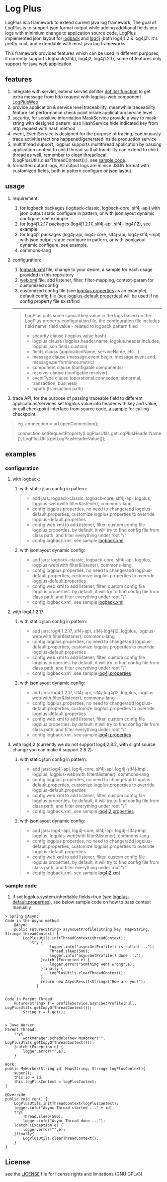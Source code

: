# Log Plus

LogPlus is a framework to extend current java log framework, The goal of LogPlus is to support json format output while adding additional fields into logs with minimium change to application source code, LogPlus implemented json layout for [logback](https://logback.qos.ch/) and [log4j](https://logging.apache.org/log4j/) (both log4j1.2 & log4j2). It's pretty cool, and extendable with most java log frameworks.

This framework provides features which can be used in different purposes, it currently supports logback(slf4j), log4j2, log4j1.2.17, some of features only support for java web application.

## features
1. integrate with servlet, extend servlet dofilter [dofilter function](https://tomcat.apache.org/tomcat-5.5-doc/servletapi/javax/servlet/Filter.html) to get extra message from http request with logplus-web component [LogPlusWeb](https://github.com/DawnInfoTekInc/LogPlusWeb)
2. provide application & service level traceability, meanwhile traceability feature set performance check point inside application/service level
3. security, for sensitive information MaskService provide a way to mask string with designed pattern, also HashService hide indicated key from http request with hash method
4. event, EventService is designed for the purpose of tracing, continuously trace activities/actions happened/generated inside production service
5. multithread support, logplus supports multithread application by passing application context to child thread so that tracibility can extend to child thread as well, remember to clean threadlocal (LogPlusUtils.clearThreadContext();), see [sample code](#sample-code).
6. formatted output logs, All output logs are in nice JSON format with customized fields, both in pattern configure or json layout.

## usage
1. requirement:
    1. for logback packages (logback-classic, logback-core, slf4j-api) with json output static configure in pattern, or with jsonlayout dynamic configure, see example.
    2. for log4j1.2.17 packages (log4j1.2.17, slf4j-api, slf4j-log4j12), see example.
    3. for log4j2 packages (log4j-api, log4j-core, slf4j-api, log4j-slf4j-impl) with json output static configure in pattern, or with jsonlayout dynamic configure, see example.
    4. commons-lang
    
2. configuration:
    1. [logback.xml](src/test/resources/logback.xml) file, change to your desire, a sample for each usage provided in this repository
    2. [web.xml](web.xml) file, add listener, filter, filter-mapping, context-param for customized config
    3. customized config file (see [logplus.properties](logplus.properties) as an example), default config file (see [logplus-default.properties](src/main/resources/logplus-default.properties)) will be used if no config property file exist/find 
    
    ---
    > LogPlus puts some special key value in the logs based on the LogPlus property configuration file, 
    the configuration file includes field name, field value - related to logback pattern filed
    > - security clause (logplus.value.hash)
    > - logplus clause (logplus.header.name, logplus.header.includes, logplus.json.fields.custom)
    > - fields clauss (applicationName, serviceName, etc...)
    > - message clause (message.event.begin, message.event.end, message.performance.metric)
    > - component clause (configable components)
    > - resolver clause (configable resolver)
    > - eventType clause (operational.connection, abnormal, transaction, business)
    > - txpath (transaction path)
    
3. trace API, for the purpose of passing traceable field to different applications/services set logplus value into header with key and value, or call checkpoint interface from source code, [a sample](src/test/java/com/dawninfotek/AppTest.java) for calling checkpoint.
> eg. connection = url.openConnection(); 
>
> connection.setRequestProperty(LogPlusUtils.getLogPlusHeaderName(), LogPlusUtils.getLogPlusHeaderValue());

## examples
### configuration
1. with logback:
    1. with static json config in pattern:
    > - add jars: logback-classic, logback-core, slf4j-api, logplus, logplus-web(with filter&listener), commons-lang
    > - config logplus.properties, no need to change/add logplus-default.properties, customize logplus.properties to override logplus-default.properties
    > - config web.xml to add listener, filter, custom config file logplus.properties. by default, it will try to find config file from class path, and filter everything under root "/"
    > - config logback.xml, see sample [logback.xml](src/test/resources/logback.xml)

    2. with jsonlayout dynamic config:
    > - add jars: logback-classic, logback-core, slf4j-api, logplus, logplus-web(with filter&listener), commons-lang
    > - config logplus.properties, no need to change/add logplus-default.properties, customize logplus.properties to override logplus-default.properties
    > - config web.xml to add listener, filter, custom config file logplus.properties. by default, it will try to find config file from class path, and filter everything under root "/"
    > - config logback.xml, see sample [logback.xml](src/test/resources/logback_json_layout.xml)

2. with log4j1.2.17:
    1. with static json config in pattern:
    > - add jars: log4j1.2.17, slf4j-api, slf4j-log4j12, logplus, logplus-web(with filter&listener), commons-lang
    > - config logplus.properties, no need to change/add logplus-default.properties, customize logplus.properties to override logplus-default.properties
    > - config web.xml to add listener, filter, custom config file logplus.properties. by default, it will try to find config file from class path, and filter everything under root "/"
    > - config logback.xml, see sample [log4j.properties](src/test/resources/log4j.properties)

    2. with jsonlayout dynamic config:
    > - add jars: log4j1.2.17, slf4j-api, slf4j-log4j12, logplus, logplus-web(with filter&listener), commons-lang
    > - config logplus.properties, no need to change/add logplus-default.properties, customize logplus.properties to override logplus-default.properties
    > - config web.xml to add listener, filter, custom config file logplus.properties. by default, it will try to find config file from class path, and filter everything under root "/"
    > - config logback.xml, see sample [log4j.properties](src/test/resources/log4j_json_layout.properties)

3. with log4j2 (currently we do not support log4j2.8.2, with slight source change you can make it support 2.8.2):
    1. with static json config in pattern:
    > - add jars: log4j-api, log4j-core, slf4j-api, log4j-slf4j-impl, logplus, logplus-web(with filter&listener), commons-lang
    > - config logplus.properties, no need to change/add logplus-default.properties, customize logplus.properties to override logplus-default.properties
    > - config web.xml to add listener, filter, custom config file logplus.properties. by default, it will try to find config file from class path, and filter everything under root "/"
    > - config logback.xml, see sample [log4j2.properties](src/test/resources/log4j2.properties)

    2. with jsonlayout dynamic config:
    > - add jars: log4j-api, log4j-core, slf4j-api, log4j-slf4j-impl, logplus, logplus-web(with filter&listener), commons-lang
    > - config logplus.properties, no need to change/add logplus-default.properties, customize logplus.properties to override logplus-default.properties
    > - config web.xml to add listener, filter, custom config file logplus.properties. by default, it will try to find config file from class path, and filter everything under root "/"
    > - config logback.xml, see sample [log4j2.xml](src/test/resources/log4j2_json_layout.xml)
### sample code ###
1. if set logplus.system.inheritable.fields=true (see [logplus-default.properties](src/main/resources/logplus-default.properties)), see below sample code on how to pass context manually 
~~~~
> Spring @Async
Code in the Async method
    @Async
    public Future<String> asyncGetProfile(String key, Map<String, String> threadContext) {
        LogPlusUtils.initThreadContext(threadContext);          
            try {
                    logger.info("asyncGetProfile() is called ...");
                    Thread.sleep(500);
                    logger.info("asyncGetProfile() done ...");
                }catch (Exception e) {
                    logger.error("Somthing went wrong",e);
                }finally {
                    LogPlusUtils.clearThreadContext();
                }       
                return new AsyncResult<String>("How are you!");
              }


Code in Parent Thread
    Future<String> f = profileService.asyncGetProfile(null, LogPlusUtils.getCopyOfThreadContext());
        String r = f.get();


> Java Worker
Parent Thread:
    try{                      
        workmanager.schedule(new MyWorker("", LogPlusUtils.getCopyOfThreadContext()));
    }catch (Exception e) {
        logger.error("",e);
    }                           

Work:
public MyWorker(String id, Map<String, String> logPlusContext){
    super();
    this.id = id;
    this.logPlusContext = logPlusContext;
}             

@Override
public void run() {
    LogPlusUtils.initThreadContext(logPlusContext);
    logger.info("Async Thread started ..." + id);
    try{
        Thread.sleep(500);
        logger.info("Async Thread done ...");                                    
    }catch (Exception e) {
        logger.error("",e);
    }finally{
        LogPlusUtils.clearThreadContext();                                       
    }
}
~~~~

## License

see the [LICENSE](LICENSE) file for license rights and limitations (GNU GPLv3)
